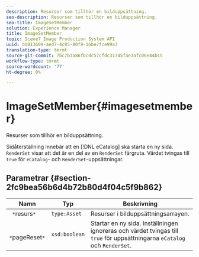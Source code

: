 ```yaml
---
description: Resurser som tillhör en bilduppsättning.
seo-description: Resurser som tillhör en bilduppsättning.
seo-title: ImageSetMember
solution: Experience Manager
title: ImageSetMember
topic: Scene7 Image Production System API
uuid: bd013609-aed7-4c85-80f9-16be7fce99a3
translation-type: tm+mt
source-git-commit: 7bc7b3a86fbcdc57cfdc31745fae3afc06e44b15
workflow-type: tm+mt
source-wordcount: '77'
ht-degree: 0%

---
```



# ImageSetMember{#imagesetmember}

Resurser som tillhör en bilduppsättning.

Sidåterställning innebär att en [!DNL eCatalog] ska starta en ny sida. `RenderSet` visar att det är en del av en  `RenderSet` färgruta. Värdet tvingas till `true` för `eCatalog`- och `RenderSet`-uppsättningar.

## Parametrar {#section-2fc9bea56b6d4b72b80d4f04c5f9b862}

| Namn | Typ | Beskrivning |
|---|---|---|
| ` *`resurs`*` | `type:Asset` | Resurser i bilduppsättningsarrayen. |
| ` *`pageReset`*` | `xsd:boolean` | Startar en ny sida. Inställningen ignoreras och värdet tvingas till `true` för uppsättningarna `eCatalog` och `RenderSet`. |

